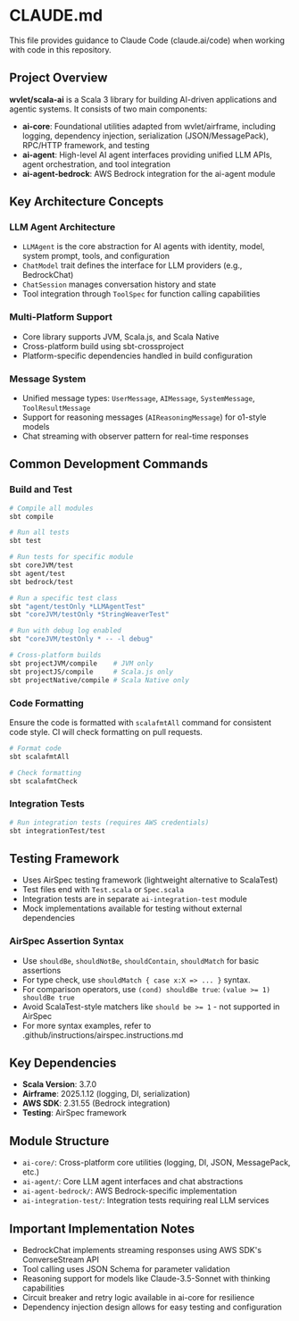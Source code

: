 # CLAUDE.md

This file provides guidance to Claude Code (claude.ai/code) when working with code in this repository.

## Project Overview

**wvlet/scala-ai** is a Scala 3 library for building AI-driven applications and agentic systems. It consists of two main components:

- **ai-core**: Foundational utilities adapted from wvlet/airframe, including logging, dependency injection, serialization (JSON/MessagePack), RPC/HTTP framework, and testing
- **ai-agent**: High-level AI agent interfaces providing unified LLM APIs, agent orchestration, and tool integration
- **ai-agent-bedrock**: AWS Bedrock integration for the ai-agent module

## Key Architecture Concepts

### LLM Agent Architecture
- `LLMAgent` is the core abstraction for AI agents with identity, model, system prompt, tools, and configuration
- `ChatModel` trait defines the interface for LLM providers (e.g., BedrockChat)
- `ChatSession` manages conversation history and state
- Tool integration through `ToolSpec` for function calling capabilities

### Multi-Platform Support
- Core library supports JVM, Scala.js, and Scala Native
- Cross-platform build using sbt-crossproject
- Platform-specific dependencies handled in build configuration

### Message System
- Unified message types: `UserMessage`, `AIMessage`, `SystemMessage`, `ToolResultMessage`
- Support for reasoning messages (`AIReasoningMessage`) for o1-style models
- Chat streaming with observer pattern for real-time responses

## Common Development Commands

### Build and Test
```bash
# Compile all modules
sbt compile

# Run all tests
sbt test

# Run tests for specific module
sbt coreJVM/test
sbt agent/test
sbt bedrock/test

# Run a specific test class
sbt "agent/testOnly *LLMAgentTest"
sbt "coreJVM/testOnly *StringWeaverTest"

# Run with debug log enabled
sbt "coreJVM/testOnly * -- -l debug"

# Cross-platform builds
sbt projectJVM/compile    # JVM only
sbt projectJS/compile     # Scala.js only
sbt projectNative/compile # Scala Native only
```

### Code Formatting

Ensure the code is formatted with `scalafmtAll` command for consistent code style. CI will check formatting on pull requests.

```bash
# Format code
sbt scalafmtAll

# Check formatting
sbt scalafmtCheck
```

### Integration Tests
```bash
# Run integration tests (requires AWS credentials)
sbt integrationTest/test
```

## Testing Framework

- Uses AirSpec testing framework (lightweight alternative to ScalaTest)
- Test files end with `Test.scala` or `Spec.scala`
- Integration tests are in separate `ai-integration-test` module
- Mock implementations available for testing without external dependencies

### AirSpec Assertion Syntax
- Use `shouldBe`, `shouldNotBe`, `shouldContain`, `shouldMatch` for basic assertions
- For type check, use `shouldMatch { case x:X => ... }` syntax.
- For comparison operators, use `(cond) shouldBe true`: `(value >= 1) shouldBe true`
- Avoid ScalaTest-style matchers like `should be >= 1` - not supported in AirSpec
- For more syntax examples, refer to .github/instructions/airspec.instructions.md

## Key Dependencies

- **Scala Version**: 3.7.0
- **Airframe**: 2025.1.12 (logging, DI, serialization)
- **AWS SDK**: 2.31.55 (Bedrock integration)
- **Testing**: AirSpec framework

## Module Structure

- `ai-core/`: Cross-platform core utilities (logging, DI, JSON, MessagePack, etc.)
- `ai-agent/`: Core LLM agent interfaces and chat abstractions
- `ai-agent-bedrock/`: AWS Bedrock-specific implementation
- `ai-integration-test/`: Integration tests requiring real LLM services

## Important Implementation Notes

- BedrockChat implements streaming responses using AWS SDK's ConverseStream API
- Tool calling uses JSON Schema for parameter validation
- Reasoning support for models like Claude-3.5-Sonnet with thinking capabilities
- Circuit breaker and retry logic available in ai-core for resilience
- Dependency injection design allows for easy testing and configuration